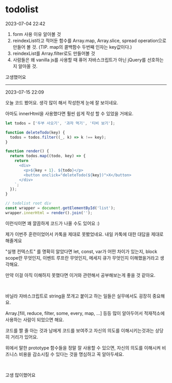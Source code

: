 # todolist

2023-07-04 22:42
1. form 사용 이유 알아볼 것
2. reindexList라고 적어둔 함수를 Array.map, Array.slice, spread operation으로 만들어 볼 것. (TIP. map의 콜백함수 두번째 인자는 key값이다.)
3. reindexList를 Array.filter로도 만들어볼 것
4. 사람들은 왜 vanilla js를 사용할 때 퓨어 자바스크립트가 아닌 jQuery를 선호하는지 알아올 것.

고생했어요

---

2023-07-15 22:09

오늘 코드 봤어요. 생각 많이 해서 작성한게 눈에 잘 보이네요.

아마도 innerHtml을 사용했다면 훨씬 쉽게 작성 할 수 있었을 거에요.

```javascript
let todos = ['두부 사오기', '과자 먹기', '티비 보기'];

function deleteTodo(key) {
  todos = todos.filter((_, k) => k !== key);
}

function render() {
  return todos.map((todo, key) => {
    return `
      <div>
        <p>${key + 1}. ${todo}</p>
        <button onclick="deleteTodo(${key})">X</button>
      </div>
    `;
  });
}

// todolist root div
const wrapper = document.getElementById('list');
wrapper.innerHtml = render().join('');
```

이런식이면 꽤 깔끔하게 코드가 나올 수도 있어요 :)

제가 이번주 훈련이었어서 카톡을 제대로 못봤었네요. 내일 카톡에 대한 대답을 제대로 해줄게요

"실행 컨텍스트" 를 명확히 알았다면 let, const, var가 어떤 차이가 있는지, block scope란 무엇인지, 이벤트 루프란 무엇인지, 메세지 큐가 무엇인지 이해했을거라고 생각해요.

만약 이걸 아직 이해하지 못했다면 이거와 관련해서 공부해보는게 좋을 것 같아요.

<br/>

바닐라 자바스크립트로 string을 쪼개고 붙이고 하는 일들은 실무에서도 굉장히 중요해요.

Array.[fill, reduce, filter, some, every, map, ...] 등등 많이 알아두어서 적재적소에 사용하는 사람이 되었으면 해요.

코드를 짤 줄 아는 것과 남에게 코드를 보여주고 자신의 의도를 이해시키는것과는 상당히 거리가 있어요.

위에서 말한 prototype 함수들을 정말 잘 사용할 수 있으면, 자신의 의도를 이해시켜 비즈니스 비용을 감소시킬 수 있다는 것을 명심하고 꼭 알아두세요.

<br/>

고생 많이했어요




